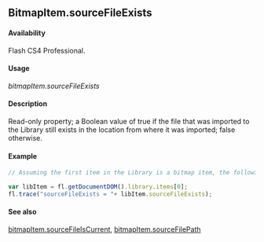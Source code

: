## BitmapItem.sourceFileExists

#### Availability

Flash CS4 Professional.

#### Usage

*bitmapItem.sourceFileExists*

#### Description

Read-only property; a Boolean value of true if the file that was imported to the Library still exists in the location from where it was imported; false otherwise.

#### Example

```javascript
// Assuming the first item in the Library is a bitmap item, the following code displays "true" if the file that was imported into the Library still exists.

var libItem = fl.getDocumentDOM().library.items[0]; 
fl.trace("sourceFileExists = "+ libItem.sourceFileExists);
```

#### See also

[bitmapItem.sourceFileIsCurrent](../BitmapItem_object/bitmapIt10.md), [bitmapItem.sourceFilePath](../BitmapItem_object/bitmapIte11.md)

<span id="bitmapItem.sourceFileIsCurrent" class="anchor"></span>
